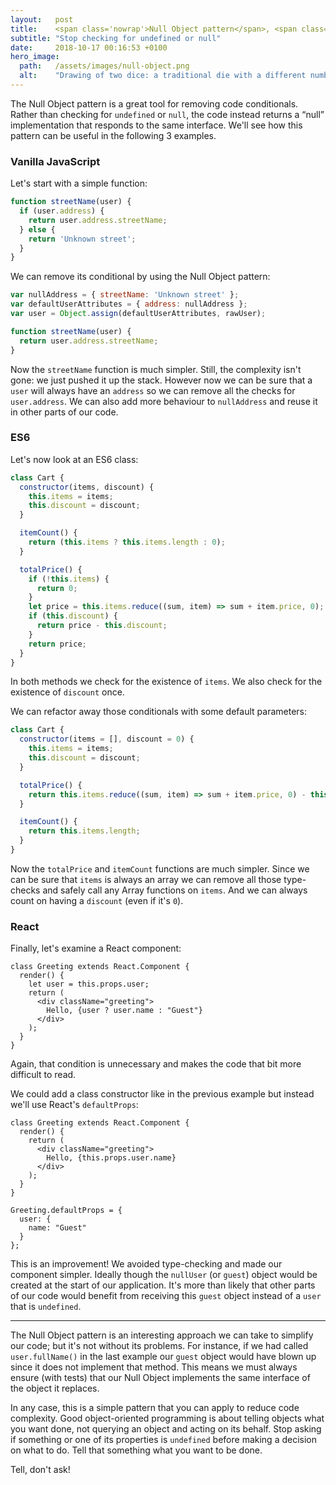 ```yaml
---
layout:   post
title:    <span class='nowrap'>Null Object pattern</span>, <span class='nowrap'>ES6 default params</span> and <span class='nowrap'>React defaultProps</span>
subtitle: "Stop checking for undefined or null"
date:     2018-10-17 00:16:53 +0100
hero_image:
  path:   /assets/images/null-object.png
  alt:    "Drawing of two dice: a traditional die with a different number of dots from 1 to 6 on each face; and a die with 'NULL' written on each face."
---
```

The Null Object pattern is a great tool for removing code conditionals. Rather than checking for `undefined` or `null`, the code instead returns a “null” implementation that responds to the same interface. We'll see how this pattern can be useful in the following 3 examples.

### Vanilla JavaScript

Let's start with a simple function:
```javascript
function streetName(user) {
  if (user.address) {
    return user.address.streetName;
  } else {
    return 'Unknown street';
  }
}
```
We can remove its conditional by using the Null Object pattern:
```javascript
var nullAddress = { streetName: 'Unknown street' };
var defaultUserAttributes = { address: nullAddress };
var user = Object.assign(defaultUserAttributes, rawUser);

function streetName(user) {
  return user.address.streetName;
}
```
Now the `streetName` function is much simpler. Still, the complexity isn't gone: we just pushed it up the stack. However now we can be sure that a `user` will always have an `address` so we can remove all the checks for `user.address`. We can also add more behaviour to `nullAddress` and reuse it in other parts of our code.

### ES6

Let's now look at an ES6 class:
```javascript
class Cart {
  constructor(items, discount) {
    this.items = items;
    this.discount = discount;
  }

  itemCount() {
    return (this.items ? this.items.length : 0);
  }

  totalPrice() {
    if (!this.items) {
      return 0;
    }
    let price = this.items.reduce((sum, item) => sum + item.price, 0);
    if (this.discount) {
      return price - this.discount;
    }
    return price;
  }
}
```
In both methods we check for the existence of `items`.
We also check for the existence of `discount` once.

We can refactor away those conditionals with some default parameters:
```javascript
class Cart {
  constructor(items = [], discount = 0) {
    this.items = items;
    this.discount = discount;
  }

  totalPrice() {
    return this.items.reduce((sum, item) => sum + item.price, 0) - this.discount;
  }

  itemCount() {
    return this.items.length;
  }
}
```
Now the `totalPrice` and `itemCount` functions are much simpler. Since we can be sure that `items` is always an array we can remove all those type-checks and safely call any Array functions on `items`. And we can always count on having a `discount` (even if it's `0`).

### React

Finally, let's examine a React component:
```react
class Greeting extends React.Component {
  render() {
    let user = this.props.user;
    return (
      <div className="greeting">
        Hello, {user ? user.name : "Guest"}
      </div>
    );
  }
}
```
Again, that condition is unnecessary and makes the code that bit more difficult to read.

We could add a class constructor like in the previous example but instead we'll use React's `defaultProps`:
```react
class Greeting extends React.Component {
  render() {
    return (
      <div className="greeting">
        Hello, {this.props.user.name}
      </div>
    );
  }
}

Greeting.defaultProps = {
  user: {
    name: "Guest"
  }
};
```
This is an improvement! We avoided type-checking and made our component simpler.
Ideally though the `nullUser` (or `guest`) object would be created at the start of our application.
It's more than likely that other parts of our code would benefit from receiving this `guest` object instead of a `user` that is `undefined`.

---

The Null Object pattern is an interesting approach we can take to simplify our code; but it's not without its problems. For instance, if we had called `user.fullName()` in the last example our `guest` object would have blown up since it does not implement that method. This means we must always ensure (with tests) that our Null Object implements the same interface of the object it replaces.

In any case, this is a simple pattern that you can apply to reduce code complexity. Good object-oriented programming is about telling objects what you want done, not querying an object and acting on its behalf. Stop asking if something or one of its properties is `undefined` before making a decision on what to do. Tell that something what you want to be done.

Tell, don't ask!
